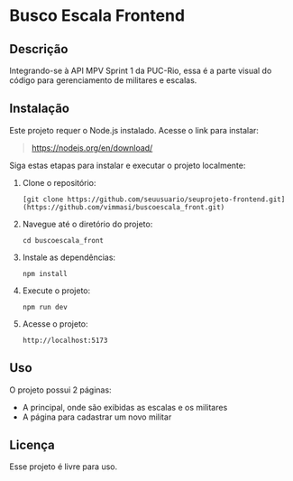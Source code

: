 # Busco Escala Frontend

## Descrição

Integrando-se à API MPV Sprint 1 da PUC-Rio, essa é a parte visual do código para gerenciamento de militares e escalas.

## Instalação

Este projeto requer o Node.js instalado. Acesse o link para instalar:
> https://nodejs.org/en/download/

Siga estas etapas para instalar e executar o projeto localmente:

1. Clone o repositório:
    ```
    [git clone https://github.com/seuusuario/seuprojeto-frontend.git](https://github.com/vimmasi/buscoescala_front.git)
    ```
2. Navegue até o diretório do projeto:
    ```
    cd buscoescala_front
3. Instale as dependências:
    ```
    npm install
    ```
4. Execute o projeto:
    ```
    npm run dev
    ```
5. Acesse o projeto:
    ```
    http://localhost:5173
    ```

## Uso

O projeto possui 2 páginas:
- A principal, onde são exibidas as escalas e os militares
- A página para cadastrar um novo militar

## Licença

Esse projeto é livre para uso.
